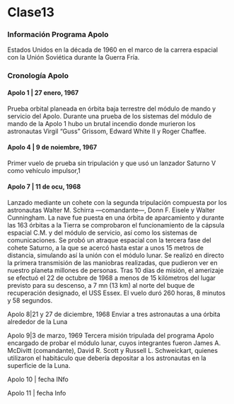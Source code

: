 # Clase13

### Información Programa Apolo 
Estados Unidos en la década de 1960 en el marco de la carrera espacial con la Unión Soviética durante la Guerra Fría. 
### Cronología Apolo 
#### Apolo 1 | 27  enero, 1967
Prueba orbital planeada en órbita baja terrestre del módulo de mando y servicio del Apolo. 
Durante una prueba de los sistemas del módulo de mando de la Apolo 1 hubo un brutal incendio donde murieron los astronautas Virgil “Guss” Grissom, Edward White II y Roger Chaffee.
#### Apolo 4 |  9 de noiembre, 1967
Primer vuelo de prueba sin tripulación y que usó un lanzador Saturno V como vehículo impulsor,1
#### Apolo 7 | 11 de ocu, 1968 
Lanzado mediante un cohete con la segunda tripulación compuesta por los astronautas Walter M. Schirra —comandante—, Donn F. Eisele y Walter Cunningham.
La nave fue puesta en una órbita de aparcamiento y durante las 163 órbitas a la Tierra se comprobaron el funcionamiento de la cápsula espacial C.M. y del módulo de servicio, así como los sistemas de comunicaciones.
Se probó un atraque espacial con la tercera fase del cohete Saturno, a la que se acercó hasta estar a unos 15 metros de distancia, simulando así la unión con el módulo lunar.
Se realizó en directo la primera transmisión de las maniobras realizadas, que pudieron ver en nuestro planeta millones de personas.
Tras 10 días de misión, el amerizaje se efectuó el 22 de octubre de 1968 a menos de 15 kilómetros del lugar previsto para su descenso, a 7 mn (13 km) al norte del buque de recuperación designado, el USS Essex. El vuelo duró 260 horas, 8 minutos y 58 segundos.

Apolo 8|21 y 27 de diciembre, 1968
Enviar a tres astronautas a una órbita alrededor de la Luna

Apolo 9|3 de marzo, 1969
Tercera misión tripulada del programa Apolo encargado de probar el módulo lunar, cuyos integrantes fueron James A. McDivitt (comandante), David R. Scott y Russell L. Schweickart, quienes utilizaron el habitáculo que debería depositar a los astronautas en la superficie de la Luna.

Apolo 10  | fecha 
INfo

Apolo 11 | fecha
Info 


